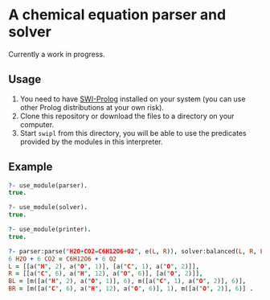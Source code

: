 # A chemical equation parser and solver

Currently a work in progress.

## Usage

1. You need to have [SWI-Prolog](https://www.swi-prolog.org/download/stable) installed on your system (you can use other Prolog distributions at your own risk).
2. Clone this repository or download the files to a directory on your computer.
3. Start `swipl` from this directory, you will be able to use the predicates provided by the modules in this interpreter.

## Example

```prolog
?- use_module(parser).
true.

?- use_module(solver).
true.

?- use_module(printer).
true.

?- parser:parse("H2O+CO2=C6H12O6+O2", e(L, R)), solver:balanced(L, R, BL, BR), printBalanced(BL, BR).
6 H2O + 6 CO2 = C6H12O6 + 6 O2
L = [[a("H", 2), a("O", 1)], [a("C", 1), a("O", 2)]],
R = [[a("C", 6), a("H", 12), a("O", 6)], [a("O", 2)]],
BL = [m([a("H", 2), a("O", 1)], 6), m([a("C", 1), a("O", 2)], 6)],
BR = [m([a("C", 6), a("H", 12), a("O", 6)], 1), m([a("O", 2)], 6)] .
```
